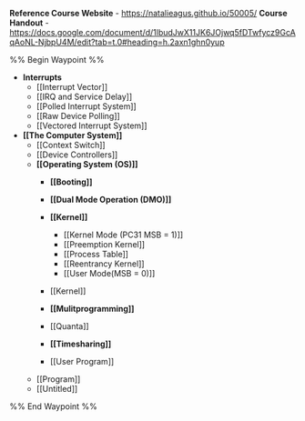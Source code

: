 **Reference Course Website** - https://natalieagus.github.io/50005/
**Course Handout** - https://docs.google.com/document/d/1lbudJwX11JK6JOjwq5fDTwfycz9GcAqAoNL-NjbpU4M/edit?tab=t.0#heading=h.2axn1ghn0yup

%% Begin Waypoint %%
- **Interrupts**
	- [[Interrupt Vector]]
	- [[IRQ and Service Delay]]
	- [[Polled Interrupt System]]
	- [[Raw Device Polling]]
	- [[Vectored Interrupt System]]
- **[[The Computer System]]**
	- [[Context Switch]]
	- [[Device Controllers]]
	- **[[Operating System (OS)]]**
		- **[[Booting]]**

		- **[[Dual Mode Operation (DMO)]]**

		- **[[Kernel]]**
			- [[Kernel Mode (PC31 MSB = 1)]]
			- [[Preemption Kernel]]
			- [[Process Table]]
			- [[Reentrancy Kernel]]
			- [[User Mode(MSB = 0)]]
		- [[Kernel]]
		- **[[Mulitprogramming]]**

		- [[Quanta]]
		- **[[Timesharing]]**

		- [[User Program]]
	- [[Program]]
	- [[Untitled]]

%% End Waypoint %%